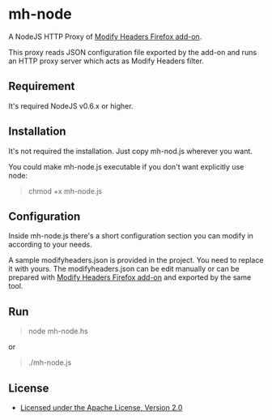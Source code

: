mh-node
==============================================================

A NodeJS HTTP Proxy of [Modify Headers Firefox add-on](https://addons.mozilla.org/en-US/firefox/addon/modify-headers/).

This proxy reads JSON configuration file exported by the add-on and
runs an HTTP proxy server which acts as Modify Headers filter.

Requirement
-----------

It's required NodeJS v0.6.x or higher.

Installation
------------

It's not required the installation. Just copy mh-nod.js wherever you want.

You could make mh-node.js executable if you don't want explicitly use node:

> chmod +x mh-node.js

Configuration
-------------

Inside mh-node.js there's a short configuration section you can modify
in according to your needs.

A sample modifyheaders.json is provided in the project. You need to
replace it with yours. The modifyheaders.json can be edit manually 
or can be prepared with [Modify Headers Firefox add-on](https://addons.mozilla.org/en-US/firefox/addon/modify-headers/)
and exported by the same tool.

Run
----------------

> node mh-node.hs

or 

> ./mh-node.js

License
-------
* [Licensed under the Apache License, Version 2.0](http://www.apache.org/licenses/LICENSE-2.0.txt)
